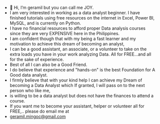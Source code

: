 - 👋 Hi, I’m geramil but you can call me JOY.
- I am very interested in working as a data analyst beginner. I have finished tutorials using free resources on the internet in Excel, Power BI, MySQL, and is currently on Python.
- I have no financial resources to afford proper Data analysis courses since they are very EXPENSIVE here in the Philippines.
- I am confident though that with my being a fast learner and my motivation to achieve this dream of becoming an analyst,
- I can be a good assistant, an associate, or a volunteer to take on the extra loads you have in your work analyzing Data. All for FREE...and all for the sake of experience.
- Best of all I can also be a Good Friend.
- I do believe that experience and "hands-on" is the best Foundation for A Good data analyst.
-  I firmly believe that with your kind help I can achieve my Dream of becoming a Data Analyst which If granted, I will pass on to the next person who like me,
-  is willing to be a data analyst but does not have the finances to attend a course.
-  If you want me to become your assistant, helper or volunteer all for FREE,.. please do email me at
-   geramil.mingoc@gmail.com
  

<!---
geramilmingoc/geramilmingoc is a ✨ special ✨ repository because its `README.md` (this file) appears on your GitHub profile.
You can click the Preview link to take a look at your changes.
--->
